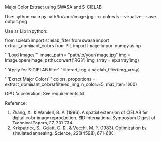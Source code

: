 Major Color Extract using SWASA and S-CIELAB


Use: python main.py path/to/your/image.jpg --n_colors 5 --visualize --save output.png

Use as Lib in python:

from scielab import scielab_filter
from swasa import extract_dominant_colors
from PIL import Image
import numpy as np

'''Load Images'''
image_path = "path/to/your/image.jpg"
img = Image.open(image_path).convert('RGB')
img_array = np.array(img)

'''Apply for S-CIELAB filter'''
filtered_img = scielab_filter(img_array)

'''Exract Major Colors'''
colors, proportions = extract_dominant_colors(filtered_img, n_colors=5, max_iter=1000)

GPU Acceleration: See requirements.txt

Reference:

1. Zhang, X., & Wandell, B. A. (1996). A spatial extension of CIELAB for digital color image reproduction. SID International Symposium Digest of Technical Papers, 27, 731-734.
2. Kirkpatrick, S., Gelatt, C. D., & Vecchi, M. P. (1983). Optimization by simulated annealing. Science, 220(4598), 671-680. 